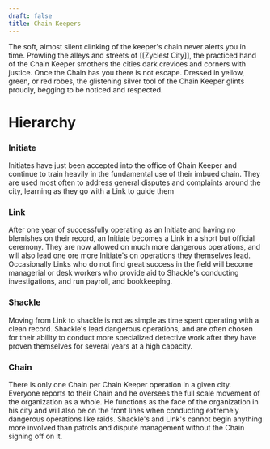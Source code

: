 ```yaml
---
draft: false
title: Chain Keepers
---
```


The soft, almost silent clinking of the keeper's chain never alerts you in time. Prowling the alleys and streets of [[Zyclest City]], the practiced hand of the Chain Keeper smothers the cities dark crevices and corners with justice. Once the Chain has you there is not escape. Dressed in yellow, green, or red robes, the glistening silver tool of the Chain Keeper glints proudly, begging to be noticed and respected.
# Hierarchy
### Initiate
Initiates have just been accepted into the office of Chain Keeper and continue to train heavily in the fundamental use of their imbued chain. They are used most often to address general disputes and complaints around the city, learning as they go with a Link to guide them
### Link
After one year of successfully operating as an Initiate and having no blemishes on their record, an Initiate becomes a Link in a short but official ceremony. They are now allowed on much more dangerous operations, and will also lead one ore more Initiate's on operations they themselves lead. Occasionally Links who do not find great success in the field will become managerial or desk workers who provide aid to Shackle's conducting investigations, and run payroll, and bookkeeping.
### Shackle
Moving from Link to shackle is not as simple as time spent operating with a clean record. Shackle's lead dangerous operations, and are often chosen for their ability to conduct more specialized detective work after they have proven themselves for several years at a high capacity.
### Chain
There is only one Chain per Chain Keeper operation in a given city. Everyone reports to their Chain and he oversees the full scale movement of the organization as a whole. He functions as the face of the organization in his city and will also be on the front lines when conducting extremely dangerous operations like raids. Shackle's and Link's cannot begin anything more involved than patrols and dispute management without the Chain signing off on it.